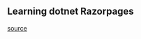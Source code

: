 ## Learning dotnet Razorpages
[source](https://learn.microsoft.com/en-us/aspnet/core/tutorials/razor-pages/razor-pages-start?view=aspnetcore-9.0&tabs=visual-studio-code)
